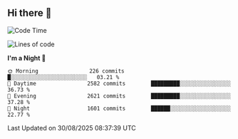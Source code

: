 ## Hi there 👋

<!--
**Wangmerlyn/Wangmerlyn** is a ✨ _special_ ✨ repository because its `README.md` (this file) appears on your GitHub profile.

Here are some ideas to get you started:

- 🔭 I’m currently working on ...
- 🌱 I’m currently learning ...
- 👯 I’m looking to collaborate on ...
- 🤔 I’m looking for help with ...
- 💬 Ask me about ...
- 📫 How to reach me: ...
- 😄 Pronouns: ...
- ⚡ Fun fact: ...
-->
<!--START_SECTION:waka-->
![Code Time](http://img.shields.io/badge/Code%20Time-524%20hrs%205%20mins-blue)

![Lines of code](https://img.shields.io/badge/From%20Hello%20World%20I%27ve%20Written-41.6%20million%20lines%20of%20code-blue)

**I'm a Night 🦉** 

```text
🌞 Morning                226 commits         █░░░░░░░░░░░░░░░░░░░░░░░░   03.21 % 
🌆 Daytime                2582 commits        █████████░░░░░░░░░░░░░░░░   36.73 % 
🌃 Evening                2621 commits        █████████░░░░░░░░░░░░░░░░   37.28 % 
🌙 Night                  1601 commits        ██████░░░░░░░░░░░░░░░░░░░   22.77 % 
```



 Last Updated on 30/08/2025 08:37:39 UTC
<!--END_SECTION:waka-->

